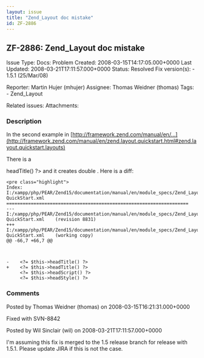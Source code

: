 ```yaml
---
layout: issue
title: "Zend_Layout doc mistake"
id: ZF-2886
---
```


ZF-2886: Zend\_Layout doc mistake
---------------------------------

 Issue Type: Docs: Problem Created: 2008-03-15T14:17:05.000+0000 Last Updated: 2008-03-21T17:11:57.000+0000 Status: Resolved Fix version(s): - 1.5.1 (25/Mar/08)
 
 Reporter:  Martin Hujer (mhujer)  Assignee:  Thomas Weidner (thomas)  Tags: - Zend\_Layout
 
 Related issues: 
 Attachments: 
### Description

In the second example in [http://framework.zend.com/manual/en/…](http://framework.zend.com/manual/en/zend.layout.quickstart.html#zend.layout.quickstart.layouts)

There is a

<?= $this->headTitle() ?> and it creates double . Here is a diff:

 
    <pre class="highlight">
    Index: I:/xampp/php/PEAR/Zend15/documentation/manual/en/module_specs/Zend_Layout-QuickStart.xml
    ===================================================================
    --- I:/xampp/php/PEAR/Zend15/documentation/manual/en/module_specs/Zend_Layout-QuickStart.xml    (revision 8831)
    +++ I:/xampp/php/PEAR/Zend15/documentation/manual/en/module_specs/Zend_Layout-QuickStart.xml    (working copy)
    @@ -66,7 +66,7 @@
     
     
         
    -    <?= $this->headTitle() ?>
    +    <?= $this->headTitle() ?>
         <?= $this->headScript() ?>
         <?= $this->headStyle() ?>
     


 

 

### Comments

Posted by Thomas Weidner (thomas) on 2008-03-15T16:21:31.000+0000

Fixed with SVN-8842

 

 

Posted by Wil Sinclair (wil) on 2008-03-21T17:11:57.000+0000

I'm assuming this fix is merged to the 1.5 release branch for release with 1.5.1. Please update JIRA if this is not the case.

 

 